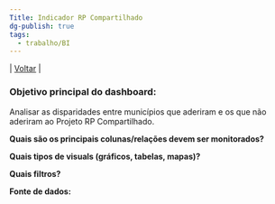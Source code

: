 ```yaml
---
Title: Indicador RP Compartilhado
dg-publish: true
tags:
  - trabalho/BI
---
```

| [Voltar](index) |
### Objetivo principal do dashboard:
Analisar as disparidades entre municípios que aderiram e os que não aderiram ao Projeto RP Compartilhado.

**Quais são os principais colunas/relações devem ser monitorados?**

**Quais tipos de visuals (gráficos, tabelas, mapas)?**

**Quais filtros?**

**Fonte de dados:**
